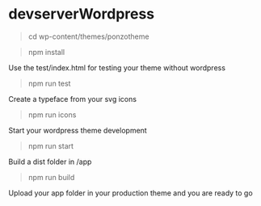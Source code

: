 # devserverWordpress

> cd wp-content/themes/ponzotheme

> npm install

Use the test/index.html for testing your theme without wordpress 
> npm run test

Create a typeface from your svg icons
> npm run icons

Start your wordpress theme development
> npm run start

Build a dist folder in /app
> npm run build

Upload your app folder in your production theme and you are ready to go
